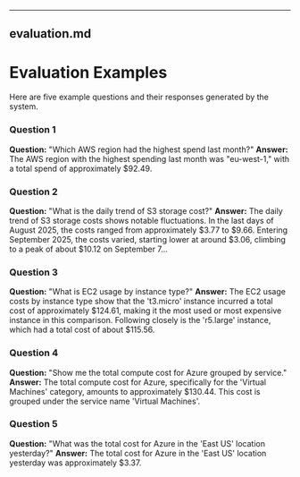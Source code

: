 ---

## evaluation.md


# Evaluation Examples

Here are five example questions and their responses generated by the system.

### Question 1
**Question:** "Which AWS region had the highest spend last month?"
**Answer:** The AWS region with the highest spending last month was "eu-west-1," with a total spend of approximately $92.49.

### Question 2
**Question:** "What is the daily trend of S3 storage cost?"
**Answer:** The daily trend of S3 storage costs shows notable fluctuations. In the last days of August 2025, the costs ranged from approximately $3.77 to $9.66. Entering September 2025, the costs varied, starting lower at around $3.06, climbing to a peak of about $10.12 on September 7...

### Question 3
**Question:** "What is EC2 usage by instance type?"
**Answer:** The EC2 usage costs by instance type show that the 't3.micro' instance incurred a total cost of approximately $124.61, making it the most used or most expensive instance in this comparison. Following closely is the 'r5.large' instance, which had a total cost of about $115.56.

### Question 4
**Question:** "Show me the total compute cost for Azure grouped by service."
**Answer:** The total compute cost for Azure, specifically for the 'Virtual Machines' category, amounts to approximately $130.44. This cost is grouped under the service name 'Virtual Machines'.

### Question 5
**Question:** "What was the total cost for Azure in the 'East US' location yesterday?"
**Answer:** The total cost for Azure in the 'East US' location yesterday was approximately $3.37.